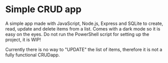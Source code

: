# Simple CRUD app
A simple app made with JavaScript, Node.js, Express and SQLite to create, read, update and delete items from a list. Comes with a dark mode so it is easy on the eyes. Do not run the PowerShell script for setting up the project, it is WIP!

Currently there is no way to "UPDATE" the list of items, therefore it is not a fully functional CRUDapp.